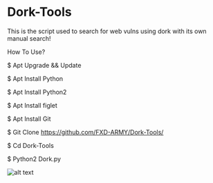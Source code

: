 # Dork-Tools
This is the script used to search for web vulns using dork with its own manual search!

How To Use?

$ Apt Upgrade && Update 

$ Apt Install Python

$ Apt Install Python2

$ Apt Install figlet

$ Apt Install Git

$ Git Clone https://github.com/FXD-ARMY/Dork-Tools/

$ Cd Dork-Tools

$ Python2 Dork.py

![alt text](https://b.top4top.io/p_3028n4xwr0.jpg?raw=true)
